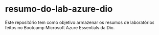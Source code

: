 # resumo-do-lab-azure-dio
Este repositório tem como objetivo armazenar os resumos de laboratórios feitos no Bootcamp Microsoft Azure Essentials da Dio.
